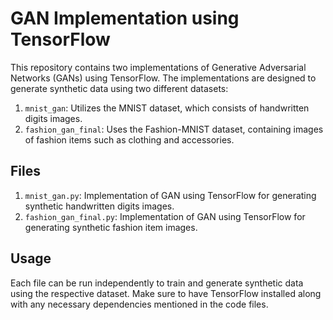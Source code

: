 # GAN Implementation using TensorFlow

This repository contains two implementations of Generative Adversarial Networks (GANs) using TensorFlow. The implementations are designed to generate synthetic data using two different datasets:

1. `mnist_gan`: Utilizes the MNIST dataset, which consists of handwritten digits images.
2. `fashion_gan_final`: Uses the Fashion-MNIST dataset, containing images of fashion items such as clothing and accessories.

## Files

1. `mnist_gan.py`: Implementation of GAN using TensorFlow for generating synthetic handwritten digits images.
2. `fashion_gan_final.py`: Implementation of GAN using TensorFlow for generating synthetic fashion item images.

## Usage

Each file can be run independently to train and generate synthetic data using the respective dataset. Make sure to have TensorFlow installed along with any necessary dependencies mentioned in the code files.

